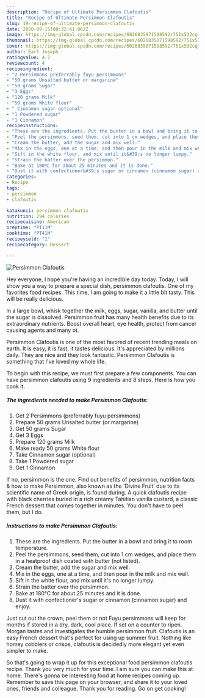```yaml
---
description: "Recipe of Ultimate Persimmon Clafoutis"
title: "Recipe of Ultimate Persimmon Clafoutis"
slug: 19-recipe-of-ultimate-persimmon-clafoutis
date: 2020-09-15T00:32:41.062Z
image: https://img-global.cpcdn.com/recipes/6026835071598592/751x532cq70/persimmon-clafoutis-recipe-main-photo.jpg
thumbnail: https://img-global.cpcdn.com/recipes/6026835071598592/751x532cq70/persimmon-clafoutis-recipe-main-photo.jpg
cover: https://img-global.cpcdn.com/recipes/6026835071598592/751x532cq70/persimmon-clafoutis-recipe-main-photo.jpg
author: Earl Joseph
ratingvalue: 4.7
reviewcount: 4
recipeingredient:
- "2 Persimmons preferrably fuyu persimmons"
- "50 grams Unsalted butter or margarine"
- "50 grams Sugar"
- "3 Eggs"
- "120 grams Milk"
- "50 grams White flour"
- " Cinnamon sugar optional"
- "1 Powdered sugar"
- "1 Cinnamon"
recipeinstructions:
- "These are the ingredients. Put the butter in a bowl and bring it to room temperature."
- "Peel the persimmons, seed them, cut into 1 cm wedges, and place them in a heatproof dish coated with butter (not listed)."
- "Cream the butter, add the sugar and mix well."
- "Mix in the eggs, one at a time, and then pour in the milk and mix well."
- "Sift in the white flour, and mix until it&#39;s no longer lumpy."
- "Strain the batter over the persimmon."
- "Bake at 180℃ for about 25 minutes and it is done."
- "Dust it with confectioner&#39;s sugar or cinnamon (cinnamon sugar) and enjoy."
categories:
- Recipe
tags:
- persimmon
- clafoutis

katakunci: persimmon clafoutis 
nutrition: 294 calories
recipecuisine: American
preptime: "PT11M"
cooktime: "PT41M"
recipeyield: "1"
recipecategory: Dessert

---
```



![Persimmon Clafoutis](https://img-global.cpcdn.com/recipes/6026835071598592/751x532cq70/persimmon-clafoutis-recipe-main-photo.jpg)

Hey everyone, I hope you're having an incredible day today. Today, I will show you a way to prepare a special dish, persimmon clafoutis. One of my favorites food recipes. This time, I am going to make it a little bit tasty. This will be really delicious.

In a large bowl, whisk together the milk, eggs, sugar, vanilla, and butter until the sugar is dissolved. Persimmon fruit has many health benefits due to its extraordinary nutrients. Boost overall heart, eye health, protect from cancer causing agents and many ot.

Persimmon Clafoutis is one of the most favored of recent trending meals on earth. It is easy, it is fast, it tastes delicious. It's appreciated by millions daily. They are nice and they look fantastic. Persimmon Clafoutis is something that I've loved my whole life.


To begin with this recipe, we must first prepare a few components. You can have persimmon clafoutis using 9 ingredients and 8 steps. Here is how you cook it.

<!--inarticleads1-->

##### The ingredients needed to make Persimmon Clafoutis:

1. Get 2 Persimmons (preferrably fuyu persimmons)
1. Prepare 50 grams Unsalted butter (or margarine)
1. Get 50 grams Sugar
1. Get 3 Eggs
1. Prepare 120 grams Milk
1. Make ready 50 grams White flour
1. Take  Cinnamon sugar (optional)
1. Take 1 Powdered sugar
1. Get 1 Cinnamon


If no, persimmon is the one. Find out benefits of persimmon, nutrition facts &amp; how to make Persimmon, also known as the &#39;Divine Fruit&#39; due to its scientific name of Greek origin, is found during. A quick clafoutis recipe with black cherries buried in a rich creamy Tahitian vanilla custard, a classic French dessert that comes together in minutes. You don&#39;t have to peel them, but I do. 

<!--inarticleads2-->

##### Instructions to make Persimmon Clafoutis:

1. These are the ingredients. Put the butter in a bowl and bring it to room temperature.
1. Peel the persimmons, seed them, cut into 1 cm wedges, and place them in a heatproof dish coated with butter (not listed).
1. Cream the butter, add the sugar and mix well.
1. Mix in the eggs, one at a time, and then pour in the milk and mix well.
1. Sift in the white flour, and mix until it&#39;s no longer lumpy.
1. Strain the batter over the persimmon.
1. Bake at 180℃ for about 25 minutes and it is done.
1. Dust it with confectioner&#39;s sugar or cinnamon (cinnamon sugar) and enjoy.


Just cut out the crown, peel them or not Fuyu persimmons will keep for months if stored in a dry, dark, cool place. If set on a counter to ripen. Morgan tastes and investigates the humble persimmon fruit. Clafoutis is an easy French dessert that&#39;s perfect for using up summer fruit. Nothing like homey cobblers or crisps, clafoutis is decidedly more elegant yet even simpler to make. 

So that's going to wrap it up for this exceptional food persimmon clafoutis recipe. Thank you very much for your time. I am sure you can make this at home. There's gonna be interesting food at home recipes coming up. Remember to save this page on your browser, and share it to your loved ones, friends and colleague. Thank you for reading. Go on get cooking!
